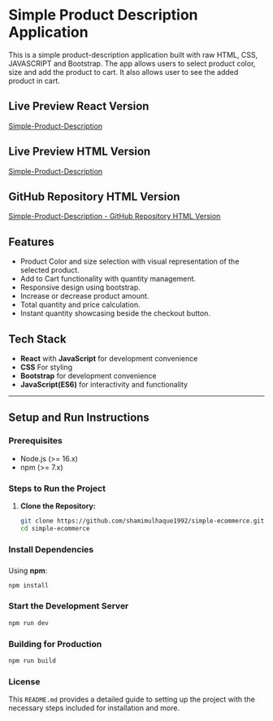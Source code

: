 # Simple Product Description Application

This is a simple product-description application built with raw HTML, CSS, JAVASCRIPT and Bootstrap. The app allows users to select product color, size and add the product to cart. It also allows user to see the added product in cart.

## Live Preview React Version

[Simple-Product-Description](https://heroic-basbousa-657a91.netlify.app/)

## Live Preview HTML Version

[Simple-Product-Description](https://zippy-lebkuchen-df0fb2.netlify.app/)

## GitHub Repository HTML Version

[Simple-Product-Description - GitHub Repository HTML Version](https://github.com/shamimulhaque1992/product-description-page/tree/main)

## Features

- Product Color and size selection with visual representation of the selected product.
- Add to Cart functionality with quantity management.
- Responsive design using bootstrap.
- Increase or decrease product amount.
- Total quantity and price calculation.
- Instant quantity showcasing beside the checkout button.

## Tech Stack

- **React** with **JavaScript** for development convenience
- **CSS** For styling
- **Bootstrap** for development convenience
- **JavaScript(ES6)** for interactivity and functionality

---

## Setup and Run Instructions

### Prerequisites

- Node.js (>= 16.x)
- npm (>= 7.x)

### Steps to Run the Project

1. **Clone the Repository:**
   ```bash
   git clone https://github.com/shamimulhaque1992/simple-ecommerce.git
   cd simple-ecommerce
   ```

### Install Dependencies

###

Using **npm**:

```bash
npm install

```

### Start the Development Server

```bash
npm run dev

```

### Building for Production

```bash
npm run build

```

### License

This `README.md` provides a detailed guide to setting up the project with the necessary steps included for installation and more.
